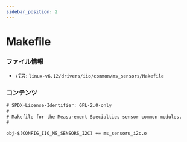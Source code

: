 ```yaml
---
sidebar_position: 2
---
```

# Makefile

### ファイル情報

- パス: `linux-v6.12/drivers/iio/common/ms_sensors/Makefile`

### コンテンツ

```txt
# SPDX-License-Identifier: GPL-2.0-only
#
# Makefile for the Measurement Specialties sensor common modules.
#

obj-$(CONFIG_IIO_MS_SENSORS_I2C) += ms_sensors_i2c.o

```
